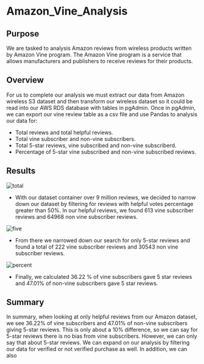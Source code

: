 # Amazon_Vine_Analysis

## Purpose

We are tasked to analysis Amazon reviews from wireless products written by Amazon Vine program. The Amazon Vine program is a service that allows manufacturers and publishers to receive reviews for their products.

## Overview
For us to complete our analysis we must extract our data from Amazon wireless S3 dataset and then transform our wireless dataset so it could be read into our AWS RDS database with tables in pgAdmin. Once in pgAdmin, we can export our vine review table as a csv file and use Pandas to analysis our data for:

- Total reviews and total helpful reviews.
- Total vine subscriber and non-vine subscribers.
- Total 5-star reviews, vine subscribed and non-vine subscriberd.
- Percentage of 5-star vine subscribed and non-vine subscribed reviews.

## Results

![total]()
- With our dataset container over 9 million reviews, we decided to narrow down our dataset by filtering for reviews with helpful votes percentage greater than 50%. In our helpful reviews, we found 613 vine subscriber reviews and 64968 non vine subscriber reviews.

![five]()
- From there we narrowed down our search for only 5-star reviews and found a total of 222 vine subscriber reviews and 30543 non vine subscriber reviews.

![percent]()
- Finally, we calculated 36.22 % of vine subscribers gave 5 star reviews and 47.01% of non-vine subscribers gave 5 star reviews.

## Summary

In summary, when looking at only helpful reviews from our Amazon dataset, we see 36.22% of vine subscribers and 47.01% of non-vine subscribers giving 5-star reviews. This is only about a 10% difference, so we can say for 5-star reviews there is no bias from vine subscribers. However, we can only say that about 5-star reviews. We can expand on our analysis by filtering our data for verified or not verified purchase as well. In addition, we can also
